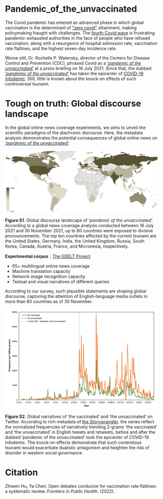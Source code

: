 # Pandemic_of_the_unvaccinated

The Covid pandemic has entered an advanced phase in which global vaccination is the determinant of ["zero covid"](https://www.bmj.com/content/374/bmj.n1794) attainment, making policymaking fraught with challenges. The [fourth Covid wave](https://www.bsg.ox.ac.uk/sites/default/files/2021-05/BSG-WP-2020-034-v3.pdf) is frustrating pandemic-exhausted authorities in the face of people who have refused vaccination, along with a resurgence of hospital admission rate, vaccination rate flatlines, and the highest seven-day incidence rate. 

Worse still, Dr. Rochelle P. Walensky, director of the Centers for Disease Control and Prevention (CDC), phrased Covid as a [‘_pandemic of the unvaccinated_’](https://www.whitehouse.gov/briefing-room/press-briefings/2021/07/16/press-briefing-by-white-house-covid-19-response-team-and-public-health-officials-45/) at a press briefing on 16 July 2021. Since that, the dubbed [‘_pandemic of the unvaccinated_’](https://www.whitehouse.gov/briefing-room/press-briefings/2021/07/16/press-briefing-by-white-house-covid-19-response-team-and-public-health-officials-45/) has taken the epicenter of [COVID-19 infodemic](https://www.who.int/docs/default-source/coronaviruse/situation-reports/20200202-sitrep-13-ncov-v3.pdf). Still, little is known about the knock-on effects of such controversial tsunami. 

# Tough on truth: Global discourse landscape
In the global online news coverage experiments, we aims to unveil the scientific paradigms of the diachronic discourse. Here, the metadata analysis demonstrates the potential consequences of global online news on [‘_pandemic of the unvaccinated_’](https://www.whitehouse.gov/briefing-room/press-briefings/2021/07/16/press-briefing-by-white-house-covid-19-response-team-and-public-health-officials-45/).

![image](Global%20discourse%20landscape.png)

**Figure S1**. Global discourse landscape of ‘_pandemic of the unvaccinated_’. According to a global news coverage analysis conducted between 16 July 2021 and 30 November 2021, up to 80 countries were exposed to divisive pronouncements. The top ten countries affected by the current tsunami are the United States, Germany, India, the United Kingdom, Russia, South Korea, Canada, Austria, France, and Micronesia, respectively.

**Experimental corpus**：[The GDELT Project](https://www.gdeltproject.org/)
* 65+ multilingual online news coverage
* Machine translation capacity
* Network image recognition capacity
* Textual and visual narratives of different queries

According to our survey, such plausible statements are shaping global discourse, capturing the attention of English-language media outlets in more than 80 countries as of 30 November.

![image](%E2%80%98pandemic%20of%20the%20unvaccinated%E2%80%99_Twitter_300DPI.png)

**Figure S2**. Global narratives of ‘the vaccinated’ and ‘the unvaccinated’ on Twitter. According to rich metadata of [the Storywrangler](https://storywrangling.org/), the series reflect the normalized frequencies of narratively trending 2-grams ‘the vaccinated’ and ‘the unvaccinated’ in English tweets and retweets, before and after the dubbed ‘pandemic of the unvaccinated’ took the epicenter of COVID-19 infodemic. The knock-on effects demonstrate that such contentious tsunami would exacerbate dualistic antagonism and heighten the risk of disorder in western social governance.

# Citation
Zhiwen Hu, Ya Chen. Open debates conducive for vaccination rate flatlines: a systematic review. _Frontiers in Public Health_. (2022).
